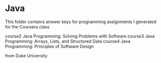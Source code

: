 # Java
This folder contains answer keys for programming assignments I generated for the Coursera class

course2 Java Programming: Solving Problems with Software
course3 Java Programming: Arrays, Lists, and Structured Data
course4 Java Programming: Principles of Software Design

from Duke University
